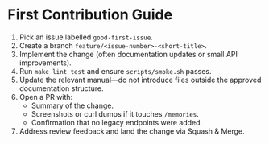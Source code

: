 # First Contribution Guide

1. Pick an issue labelled `good-first-issue`.
2. Create a branch `feature/<issue-number>-<short-title>`.
3. Implement the change (often documentation updates or small API improvements).
4. Run `make lint test` and ensure `scripts/smoke.sh` passes.
5. Update the relevant manual—do not introduce files outside the approved documentation structure.
6. Open a PR with:
   - Summary of the change.
   - Screenshots or curl dumps if it touches `/memories`.
   - Confirmation that no legacy endpoints were added.
7. Address review feedback and land the change via Squash & Merge.
